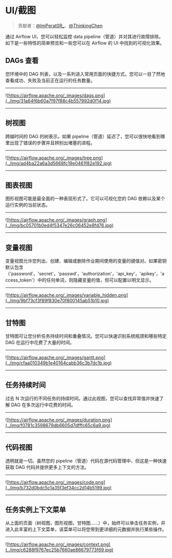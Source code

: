# UI/截图

> 贡献者：[@ImPerat0R\_](https://github.com/tssujt)、[@ThinkingChen](https://github.com/cdmikechen)

通过 Airflow UI，您可以轻松监控 data pipeline（管道）并对其进行故障排除。如下是一些特性的简单预览和一些您可以在 Airflow 的 UI 中找到的可视化效果。

## DAGs 查看

您环境中的 DAG 列表，以及一系列进入常用页面的快捷方式。您可以一目了然地查看成功、失败及当前正在运行的任务数量。

* * *

![https://airflow.apache.org/_images/dags.png](../img/31a64f6b60a7f97f88c4b557992d0f14.jpg)

* * *

## 树视图

跨越时间的 DAG 的树表示。如果 pipeline（管道）延迟了，您可以很快地看到哪里出现了错误的步骤并且辨别出堵塞的进程。

* * *

![https://airflow.apache.org/_images/tree.png](../img/ad4ba22a6a3d5668fc19e0461f82e192.jpg)

* * *

## 图表视图

图形视图可能是最全面的一种表现形式了。它可以可视化您的 DAG 依赖以及某个运行实例的当前状态。

* * *

![https://airflow.apache.org/_images/graph.png](../img/bc05701b0ed4f5347e26c06452e8fd76.jpg)

* * *

## 变量视图

变量视图允许您列出、创建、编辑或删除作业期间使用的变量的键值对。如果密钥默认包含（'password'，'secret'，'passwd'，'authorization'，'api_key'，'apikey'，'access_token'）中的任何单词，则隐藏变量的值，但可以配置以明文显示。

* * *

![https://airflow.apache.org/_images/variable_hidden.png](../img/9bf73cf3f89f830e70f800145ab51b10.jpg)

* * *

## 甘特图

甘特图可让您分析任务持续时间和重叠情况。您可以快速识别系统瓶颈和哪些特定 DAG 在运行中花费了大量的时间。

* * *

![https://airflow.apache.org/_images/gantt.png](../img/cfaa010349b1e40164cabb36c3b7dc1b.jpg)

* * *

## 任务持续时间

过去 N 次运行的不同任务的持续时间。通过此视图，您可以查找异常值并快速了解 DAG 在多次运行中花费的时间。

* * *

![https://airflow.apache.org/_images/duration.png](../img/f0781c3598679db6605d7dfffc65c6a9.jpg)

* * *

## 代码视图

透明就是一切。虽然您的 pipeline（管道）代码在源代码管理中，但这是一种快速获取 DAG 代码并提供更多上下文的方法。

* * *

![https://airflow.apache.org/_images/code.png](../img/b732d0bdc5c1a35f3ef34cc2d14b5199.jpg)

* * *

## 任务实例上下文菜单

从上面的页面（树视图，图形视图，甘特图......）中，始终可以单击任务实例，并进入此丰富的上下文菜单，该菜单可以将您带到更详细的元数据并执行某些操作。

* * *

![https://airflow.apache.org/_images/context.png](../img/c6288f9767ec25b7660ae86679773f69.jpg)
